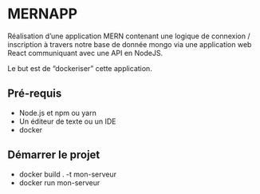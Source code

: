 # MERNAPP

Réalisation d’une application MERN contenant une logique 
de connexion / inscription à travers notre base de donnée mongo via 
une application web React communiquant avec une API en NodeJS.

Le but est de “dockeriser” cette application.

## Pré-requis
* Node.js et npm ou yarn
* Un éditeur de texte ou un IDE
* docker

## Démarrer le projet
* docker build . -t mon-serveur
* docker run mon-serveur 
